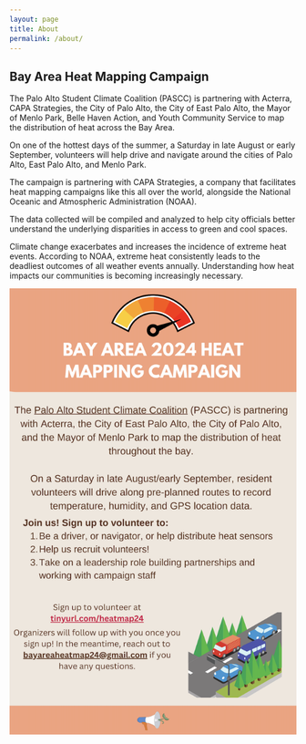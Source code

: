 ```yaml
---
layout: page
title: About
permalink: /about/
---
```


## Bay Area Heat Mapping Campaign ##

The Palo Alto Student Climate Coalition (PASCC) is partnering with Acterra, CAPA Strategies, the City of Palo Alto, the City of East Palo Alto, the Mayor of Menlo Park, Belle Haven Action, and Youth Community Service to map the distribution of heat across the Bay Area.

On one of the hottest days of the summer, a Saturday in late August or early September, volunteers will help drive and navigate around the cities of Palo Alto, East Palo Alto, and Menlo Park.

The campaign is partnering with CAPA Strategies, a company that facilitates heat mapping campaigns like this all over the world, alongside the National Oceanic and Atmospheric Administration (NOAA).

The data collected will be compiled and analyzed to help city officials better understand the underlying disparities in access to green and cool spaces. 

Climate change exacerbates and increases the incidence of extreme heat events. According to NOAA, extreme heat consistently leads to the deadliest outcomes of all weather events annually. Understanding how heat impacts our communities is becoming increasingly necessary.

![image](images/image001.png)

